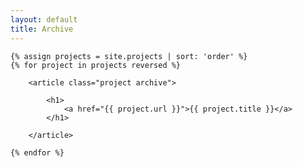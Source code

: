 ```yaml
---
layout: default
title: Archive
---
```


<div id="blog-archives">

	{% assign projects = site.projects | sort: 'order' %}
	{% for project in projects reversed %}

		<article class="project archive">

			<h1>
				<a href="{{ project.url }}">{{ project.title }}</a>
			</h1>

		</article>

	{% endfor %}

</div>
